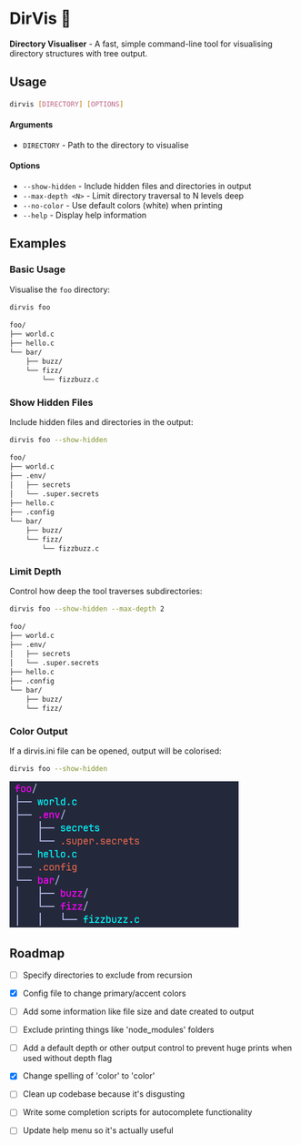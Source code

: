 # DirVis 🌳

**Directory Visualiser** - A fast, simple command-line tool for visualising directory structures with tree output.

## Usage

```bash
dirvis [DIRECTORY] [OPTIONS]
```

#### Arguments
- `DIRECTORY` - Path to the directory to visualise

#### Options
- `--show-hidden` - Include hidden files and directories in output
- `--max-depth <N>` - Limit directory traversal to N levels deep
- `--no-color` - Use default colors (white) when printing
- `--help` - Display help information

## Examples

### Basic Usage
Visualise the ```foo``` directory:
```bash
dirvis foo
```
```
foo/
├── world.c
├── hello.c
└── bar/
    ├── buzz/
    └── fizz/
        └── fizzbuzz.c
```

### Show Hidden Files
Include hidden files and directories in the output:
```bash
dirvis foo --show-hidden
```
```
foo/
├── world.c
├── .env/
│   ├── secrets
│   └── .super.secrets
├── hello.c
├── .config
└── bar/
    ├── buzz/
    └── fizz/
        └── fizzbuzz.c
```

### Limit Depth
Control how deep the tool traverses subdirectories:
```bash
dirvis foo --show-hidden --max-depth 2
```
```
foo/
├── world.c
├── .env/
│   ├── secrets
│   └── .super.secrets
├── hello.c
├── .config
└── bar/
    ├── buzz/
    └── fizz/
```

### Color Output 
If a dirvis.ini file can be opened, output will be colorised:
```bash
dirvis foo --show-hidden
```
![DirVis colored output](examples/color_output_example.png)
## Roadmap
- [ ] Specify directories to exclude from recursion
- [x] Config file to change primary/accent colors
- [ ] Add some information like file size and date created to output
- [ ] Exclude printing things like 'node_modules' folders
- [ ] Add a default depth or other output control to prevent huge prints when used without depth flag
- [x] Change spelling of 'color' to 'color' 
- [ ] Clean up codebase because it's disgusting
- [ ] Write some completion scripts for autocomplete functionality
- [ ] Update help menu so it's actually useful





